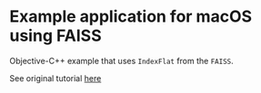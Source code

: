# Example application for macOS using FAISS

Objective-C++ example that uses `IndexFlat` from the `FAISS`.

See original tutorial [here](../../faiss/tutorial/cpp/1-Flat.cpp)